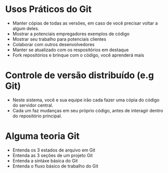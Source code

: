Usos Práticos do Git
================================

* Manter cópias de todas as versões, em caso de você precisar voltar a algum deles.
* Mostrar a potenciais empregadores exemplos de código
* Mostrar seu trabalho para potenciais clientes
* Colaborar com outros desenvolvedores
* Manter se atualizado com os respositórios em destaque
* Fork repositórios e brinque com o código, você aprenderá mais

Controle de versão distribuído (e.g Git)
====================================

* Neste sistema, você e sua equipe irão cada fazer uma cópia do código do servidor central.
* Cada um faz mudanças em seu próprio código, antes de interagir dentro do repositório principal.

Alguma teoria Git
===================================

* Entenda os 3 estados de arquivo em Git
* Entenda as 3 seções de um projeto Git
* Entenda a sintáxe básica do Git
* Entenda o fluxo básico de trabalho do Git

